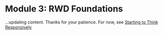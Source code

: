 # Module 3: RWD Foundations

...updating content. Thanks for your patience. For now, see [Starting to Think Responsively](https://scrimba.com/p/p6wxPhk/c66p3aur)

